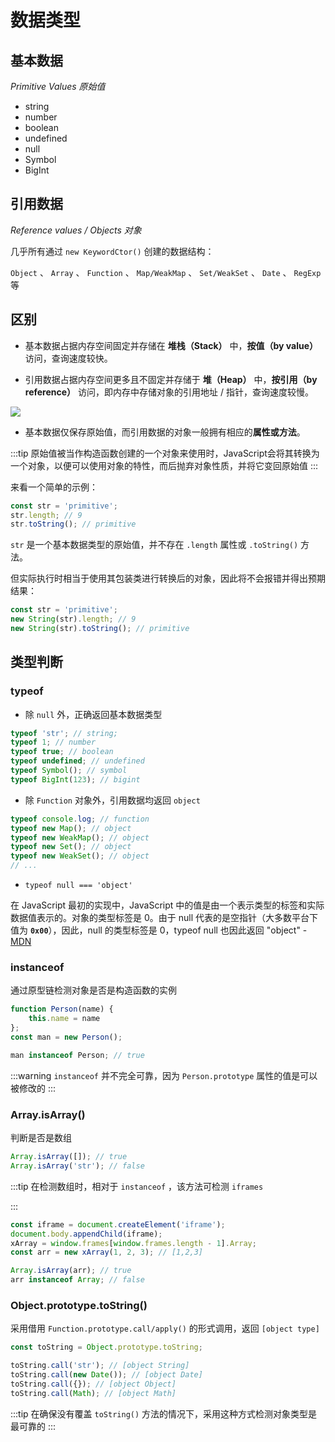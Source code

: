 # 数据类型

## 基本数据

_Primitive Values 原始值_
* string
* number
* boolean
* undefined
* null
* Symbol
* BigInt

## 引用数据

_Reference values / Objects 对象_

几乎所有通过 `new KeywordCtor()` 创建的数据结构：

`Object` 、 `Array` 、 `Function` 、 `Map/WeakMap` 、 `Set/WeakSet` 、 `Date` 、 `RegExp` 等

## 区别

* 基本数据占据内存空间固定并存储在 **堆栈（Stack）** 中，**按值（by value）** 访问，查询速度较快。

* 引用数据占据内存空间更多且不固定并存储于 **堆（Heap）** 中，**按引用（by reference）** 访问，即内存中存储对象的引用地址 / 指针，查询速度较慢。

<img class="d-img__center" src="https://cdn.JsDelivr.net/gh/donggua-nor/picture-lib//blog/js_values_stored.png" />

* 基本数据仅保存原始值，而引用数据的对象一般拥有相应的**属性或方法**。

:::tip
原始值被当作构造函数创建的一个对象来使用时，JavaScript会将其转换为一个对象，以便可以使用对象的特性，而后抛弃对象性质，并将它变回原始值
:::

来看一个简单的示例：

```js
const str = 'primitive';
str.length; // 9
str.toString(); // primitive
```

`str` 是一个基本数据类型的原始值，并不存在 `.length` 属性或 `.toString()` 方法。

但实际执行时相当于使用其包装类进行转换后的对象，因此将不会报错并得出预期结果：

```js
const str = 'primitive';
new String(str).length; // 9
new String(str).toString(); // primitive
```

## 类型判断

### typeof

* 除 `null` 外，正确返回基本数据类型

```js
typeof 'str'; // string;
typeof 1; // number
typeof true; // boolean
typeof undefined; // undefined
typeof Symbol(); // symbol
typeof BigInt(123); // bigint
```

* 除 `Function` 对象外，引用数据均返回 `object`

```js
typeof console.log; // function
typeof new Map(); // object
typeof new WeakMap(); // object
typeof new Set(); // object
typeof new WeakSet(); // object
// ...
```

* `typeof null === 'object'`

 在 JavaScript 最初的实现中，JavaScript 中的值是由一个表示类型的标签和实际数据值表示的。对象的类型标签是 0。由于 null 代表的是空指针（大多数平台下值为 **`0x00`**），因此，null 的类型标签是 0，typeof null 也因此返回 "object" -  [MDN](https://developer.mozilla.org/zh-CN/docs/Web/JavaScript/Reference/Operators/typeof#typeof_null)

### instanceof

通过原型链检测对象是否是构造函数的实例

```js
function Person(name) {
    this.name = name
};
const man = new Person();

man instanceof Person; // true
```

:::warning
`instanceof` 并不完全可靠，因为 `Person.prototype` 属性的值是可以被修改的
:::

### Array.isArray()

判断是否是数组

```js
Array.isArray([]); // true
Array.isArray('str'); // false
```

:::tip
在检测数组时，相对于 `instanceof` ，该方法可检测 `iframes`

:::

```js
const iframe = document.createElement('iframe');
document.body.appendChild(iframe);
xArray = window.frames[window.frames.length - 1].Array;
const arr = new xArray(1, 2, 3); // [1,2,3]

Array.isArray(arr); // true
arr instanceof Array; // false
```

### Object.prototype.toString()

采用借用 `Function.prototype.call/apply()` 的形式调用，返回 `[object type]`

```js
const toString = Object.prototype.toString;

toString.call('str'); // [object String]
toString.call(new Date()); // [object Date]
toString.call({}); // [object Object]
toString.call(Math); // [object Math]
```

:::tip
在确保没有覆盖 `toString()` 方法的情况下，采用这种方式检测对象类型是最可靠的
:::
